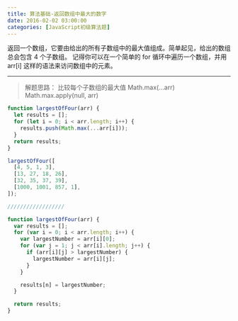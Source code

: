 ```yaml
---
title: 算法基础-返回数组中最大的数字
date: 2016-02-02 03:00:00
categories: [JavaScript初级算法题]
---
```


返回一个数组，它要由给出的所有子数组中的最大值组成。简单起见，给出的数组总会包含 4 个子数组。
记得你可以在一个简单的 for 循环中遍历一个数组，并用 arr[i] 这样的语法来访问数组中的元素。

---

> 解题思路：
> 比较每个子数组的最大值
> Math.max(...arr)
> Math.max.apply(null, arr)

```js
function largestOfFour(arr) {
  let results = [];
  for (let i = 0; i < arr.length; i++) {
    results.push(Math.max(...arr[i]));
  }
  return results;
}

largestOfFour([
  [4, 5, 1, 3],
  [13, 27, 18, 26],
  [32, 35, 37, 39],
  [1000, 1001, 857, 1],
]);

//////////////////

function largestOfFour(arr) {
  var results = [];
  for (var i = 0; i < arr.length; i++) {
    var largestNumber = arr[i][0];
    for (var j = 1; j < arr[i].length; j++) {
      if (arr[i][j] > largestNumber) {
        largestNumber = arr[i][j];
      }
    }

    results[n] = largestNumber;
  }

  return results;
}
```
